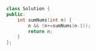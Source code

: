 <!--
 * @Author: your name
 * @Date: 2020-11-23 11:31:33
 * @LastEditTime: 2020-11-23 11:31:42
 * @LastEditors: Please set LastEditors
 * @Description: In User Settings Edit
 * @FilePath: /projects/leetcode/剑指 Offer 64. 求1+2+…+n.md
-->
```c++
class Solution {
public:
    int sumNums(int n) {
        n && (n+=sumNums(n-1));
        return n;
    }
};
```
